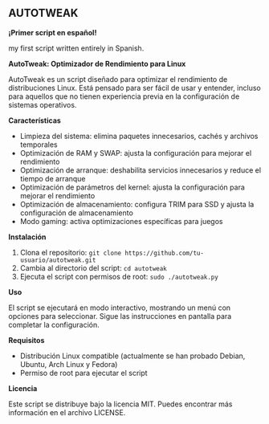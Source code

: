## **AUTOTWEAK**

**¡Primer script en español!**

my first script written entirely in Spanish.

**AutoTweak: Optimizador de Rendimiento para Linux**

AutoTweak es un script diseñado para optimizar el rendimiento de distribuciones Linux. Está pensado para ser fácil de usar y entender, incluso para aquellos que no tienen experiencia previa en la configuración de sistemas operativos.

**Características**

* Limpieza del sistema: elimina paquetes innecesarios, cachés y archivos temporales
* Optimización de RAM y SWAP: ajusta la configuración para mejorar el rendimiento
* Optimización de arranque: deshabilita servicios innecesarios y reduce el tiempo de arranque
* Optimización de parámetros del kernel: ajusta la configuración para mejorar el rendimiento
* Optimización de almacenamiento: configura TRIM para SSD y ajusta la configuración de almacenamiento
* Modo gaming: activa optimizaciones específicas para juegos

**Instalación**

1. Clona el repositorio: `git clone https://github.com/tu-usuario/autotweak.git`
2. Cambia al directorio del script: `cd autotweak`
3. Ejecuta el script con permisos de root: `sudo ./autotweak.py`

**Uso**

El script se ejecutará en modo interactivo, mostrando un menú con opciones para seleccionar. Sigue las instrucciones en pantalla para completar la configuración.

**Requisitos**

* Distribución Linux compatible (actualmente se han probado Debian, Ubuntu, Arch Linux y Fedora)
* Permiso de root para ejecutar el script

**Licencia**

Este script se distribuye bajo la licencia MIT. Puedes encontrar más información en el archivo LICENSE.
